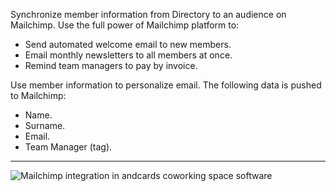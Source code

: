 Synchronize member information from Directory to an audience on Mailchimp. Use the full power of Mailchimp platform to:

- Send automated welcome email to new members.
- Email monthly newsletters to all members at once.
- Remind team managers to pay by invoice.

Use member information to personalize email. The following data is pushed to Mailchimp:

- Name.
- Surname.
- Email.
- Team Manager (tag).

---

![Mailchimp integration in andcards coworking space software](https://d7ccq1i35b0cj.cloudfront.net/andcards-integrations-mailchimp-light-en-1920-1200.png)
